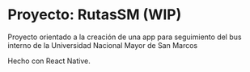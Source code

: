 # Proyecto: RutasSM (WIP)

Proyecto orientado a la creación de una app para seguimiento del bus interno de la Universidad Nacional Mayor de San Marcos

Hecho con React Native.
